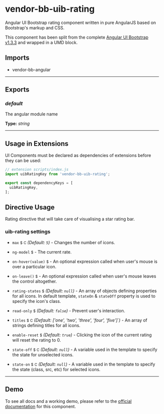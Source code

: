 # vendor-bb-uib-rating

Angular UI Bootstrap rating component written in pure AngularJS  based on Bootstrap's markup and CSS.

This component has been split from the complete
<a href="http://angular-ui.github.io/bootstrap/versioned-docs/1.3.3/">Angular UI
Bootstrap v1.3.3</a> and wrapped in a UMD block.

## Imports

* vendor-bb-angular


---

## Exports

### *default*

The angular module name

**Type:** *string*

---

## Usage in Extensions

UI Components must be declared as dependencies of extensions before they can be used:

```javascript
// extension scripts/index.js
import uibRatingKey from 'vendor-bb-uib-rating';

export const dependencyKeys = [
  uibRatingKey,
];
```

## Directive Usage

<usage>
Rating directive that will take care of visualising a star rating bar.

### uib-rating settings

* `max`
  <small class="badge">$</small>
  <small class="badge">C</small>
  _(Default: `5`)_ -
  Changes the number of icons.

* `ng-model`
  <small class="badge">$</small>
  <i class="glyphicon glyphicon-eye-open"></i> -
  The current rate.

* `on-hover(value)`
  <small class="badge">$</small> -
  An optional expression called when user's mouse is over a particular icon.

* `on-leave()`
  <small class="badge">$</small> -
  An optional expression called when user's mouse leaves the control altogether.

* `rating-states`
  <small class="badge">$</small>
  _(Default: `null`)_ -
  An array of objects defining properties for all icons. In default template, `stateOn` & `stateOff` property is used to specify the icon's class.

* `read-only`
  <small class="badge">$</small>
  <i class="icon-eye-open"></i>
  _(Default: `false`)_ -
  Prevent user's interaction.

* `titles`
  <small class="badge">$</small>
  <small class="badge">C</small>
  _(Default: ['one', 'two', 'three', 'four', 'five']`)_ -
  An array of strings defining titles for all icons.

* `enable-reset`
  <small class="badge">$</small>
  _(Default: `true`)_ -
  Clicking the icon of the current rating will reset the rating to 0.

* `state-off`
  <small class="badge">$</small>
  <small class="badge">C</small>
  _(Default: `null`)_ -
  A variable used in the template to specify the state for unselected icons.

* `state-on`
  <small class="badge">$</small>
  <small class="badge">C</small>
  _(Default: `null`)_ -
 	A variable used in the template to specify the state (class, src, etc) for selected icons.

---

## Demo

To see all docs and a working demo, please refer to the
<a href="http://angular-ui.github.io/bootstrap/versioned-docs/1.3.3/#/rating" target="_blank">official
documentation</a> for this component.
